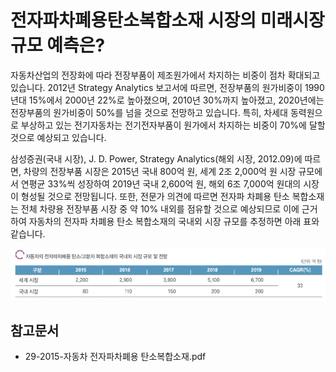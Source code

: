 # 전자파차폐용탄소복합소재 시장의 미래시장규모 예측은?

자동차산업의 전장화에 따라 전장부품이 제조원가에서 차지하는 비중이 점차 확대되고 있습니다. 
2012년 Strategy Analytics 보고서에 따르면, 전장부품의 원가비중이 1990년대 15%에서 2000년 22%로 높아졌으며, 2010년 30%까지 높아졌고, 2020년에는 전장부품의 원가비중이 50%를 넘을 것으로 전망하고 있습니다. 
특히, 차세대 동력원으로 부상하고 있는 전기자동차는 전기전자부품이 원가에서 차지하는 비중이 70%에 달할 것으로 예상되고 있습니다.

삼성증권(국내 시장), J. D. Power, Strategy Analytics(해외 시장, 2012.09)에 따르면, 차량의 전장부품 시장은 2015년 국내 800억 원, 세계 2조 2,000억 원 시장 규모에서 연평균 33%씩 성장하여 2019년 국내 2,600억 원, 해외 6조 7,000억 원대의 시장이 형성될 것으로 전망됩니다. 
또한, 전문가 의견에 따르면 전자파 차폐용 탄소 복합소재는 전체 차량용 전장부품 시장 중 약 10% 내외를 점유할 것으로 예상되므로 이에 근거하여 자동차의 전자파 차폐용 탄소 복합소재의 국내외 시장 규모를 추정하면 아래 표와 같습니다.

![](./images/전자파차폐용탄소복합소재_Q14_1_1.PNG)

## 참고문서
- 29-2015-자동차 전자파차폐용 탄소복합소재.pdf